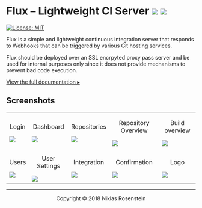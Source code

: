 # Flux &ndash; Lightweight CI Server ![](http://i.imgur.com/A0PsiQs.png) ![](http://i.imgur.com/uuTtLzU.png)

[![License: MIT](https://img.shields.io/badge/License-MIT-yellow.svg)](https://opensource.org/licenses/MIT)

Flux is a simple and lightweight continuous integration server that responds
to Webhooks that can be triggered by various Git hosting services.

Flux should be deployed over an SSL encrpyted proxy pass server and be used
for internal purposes only since it does not provide mechanisms to prevent
bad code execution.

[View the full documentation ▸](https://niklasrosenstein.github.io/flux)

## Screenshots

<table>
  <tr>
    <td><p align="center">Login</p><a href="https://i.imgur.com/NIlRIFI.png"><img src="https://i.imgur.com/NIlRIFI.png"/></a></td>
    <td><p align="center">Dashboard</p><a href="https://i.imgur.com/m5R4syk.png"><img src="https://i.imgur.com/m5R4syk.png"/></a></td>
    <td><p align="center">Repositories</p><a href="https://i.imgur.com/5CAR1zs.png"><img src="https://i.imgur.com/5CAR1zs.png"/></a></td>
    <td><p align="center">Repository Overview</p><a href="https://i.imgur.com/Fm6GyPI.png"><img src="https://i.imgur.com/Fm6GyPI.png"/></a></td>
    <td><p align="center">Build overview</p><a href="https://i.imgur.com/CGEYRB6.png"><img src="https://i.imgur.com/CGEYRB6.png"/></a></td>
  </tr>
  <tr>
    <td><p align="center">Users</p><a href="https://i.imgur.com/hZ7FQix.png"><img src="https://i.imgur.com/hZ7FQix.png"/></a></td>
    <td><p align="center">User Settings</p><a href="https://i.imgur.com/ZqdIj70.png"><img src="https://i.imgur.com/ZqdIj70.png"/></a></td>
    <td><p align="center">Integration</p><a href="https://i.imgur.com/FumaPOQ.png"><img src="https://i.imgur.com/FumaPOQ.png"/></a></td>
    <td><p align="center">Confirmation</p><a href="https://i.imgur.com/60ox3PR.png"><img src="https://i.imgur.com/60ox3PR.png"/></a></td>
    <td><p align="center">Logo</p><a href="https://i.imgur.com/k18t1XA.png"><img src="https://i.imgur.com/k18t1XA.png"/></a></td>
  </tr>
</table>

---

<p align="center">Copyright &copy; 2018 Niklas Rosenstein</p>
